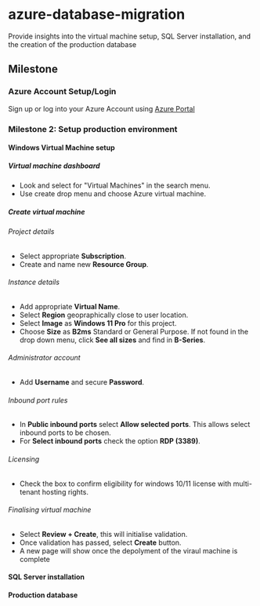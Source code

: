 # azure-database-migration

Provide insights into the virtual machine setup, SQL Server installation, and the creation of the production database

## Milestone 
### Azure Account Setup/Login
Sign up or log into your Azure Account using [Azure Portal](https://portal.azure.com/ "https://portal.azure.com/")

### Milestone 2: Setup production environment

#### Windows Virtual Machine setup 
##### Virtual machine dashboard
* Look and select for "Virtual Machines" in the search menu.
* Use create drop menu and choose Azure virtual machine. 
##### Create virtual machine 
###### Project details
* Select appropriate **Subscription**.
* Create and name new **Resource Group**. 
###### Instance details
* Add appropriate **Virtual Name**. 
* Select **Region** geopraphically close to user location.
* Select **Image** as **Windows 11 Pro** for this project. 
* Choose **Size** as **B2ms** Standard or General Purpose. If not found in the drop down menu, click **See all sizes** and find in **B-Series**.
###### Administrator account
* Add **Username** and secure **Password**.
###### Inbound port rules
* In **Public inbound ports** select **Allow selected ports**. This allows select inbound ports to be chosen. 
* For **Select inbound ports** check the option **RDP (3389)**. 
###### Licensing 
* Check the box to confirm eligibility for windows 10/11 license with multi-tenant hosting rights.
###### Finalising virtual machine 
* Select **Review + Create**, this will initialise validation. 
* Once validation has passed, select **Create** button. 
* A new page will show once the depolyment of the viraul machine is complete
#### SQL Server installation 

#### Production database 
